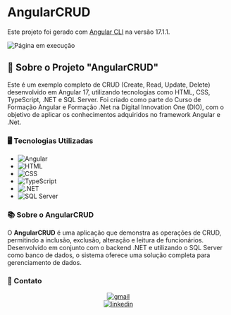 # AngularCRUD 

Este projeto foi gerado com [Angular CLI](https://github.com/angular/angular-cli) na versão 17.1.1.

![Página em execução](./src/assets/.png)

## 🚀 Sobre o Projeto "AngularCRUD"

Este é um exemplo completo de CRUD (Create, Read, Update, Delete) desenvolvido em Angular 17, utilizando tecnologias como HTML, CSS, TypeScript, .NET e SQL Server. Foi criado como parte do Curso de Formação Angular e Formação .Net na Digital Innovation One (DIO), com o objetivo de aplicar os conhecimentos adquiridos no framework Angular e .Net.

### 🖥️ Tecnologias Utilizadas

- ![Angular](https://img.shields.io/badge/Angular-%23DD0031.svg?style=for-the-badge&logo=angular&logoColor=white)
- ![HTML](https://img.shields.io/badge/HTML-%23E34F26.svg?style=for-the-badge&logo=html5&logoColor=white) 
- ![CSS](https://img.shields.io/badge/CSS-%231572B6.svg?style=for-the-badge&logo=css3&logoColor=white) 
- ![TypeScript](https://img.shields.io/badge/TypeScript-%23778BFF.svg?style=for-the-badge&logo=typescript&logoColor=white) 
- ![.NET](https://img.shields.io/badge/.NET-%235C2D91.svg?style=for-the-badge&logo=.net&logoColor=white)
- ![SQL Server](https://img.shields.io/badge/SQL_Server-%23CC2927.svg?style=for-the-badge&logo=microsoft-sql-server&logoColor=white)

### 📚 Sobre o AngularCRUD

O **AngularCRUD** é uma aplicação que demonstra as operações de CRUD, permitindo a inclusão, exclusão, alteração e leitura de funcionários. Desenvolvido em conjunto com o backend .NET e utilizando o SQL Server como banco de dados, o sistema oferece uma solução completa para gerenciamento de dados.

### 📧 Contato

<div align=center>
  <a href="mailto:ArthurCovelo@gmail.com" >
    <img src="https://img.shields.io/badge/seuemail@gmail.com-D14836?style=for-the-badge&logo=gmail&logoColor=white" alt="gmail">
  </a>

  <br>
  
   <a href="https://www.linkedin.com/in/arthurcovelo/">
    <img src="https://img.shields.io/badge/linkedin.com/in/seulinkedin/-0077B5?style=for-the-badge&logo=linkedin&logoColor=white" alt="linkedin">
  </a>    
</div>
